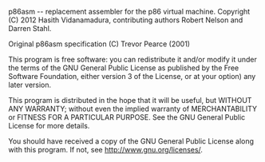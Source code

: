 p86asm -- replacement assembler for the p86 virtual machine.
Copyright (C) 2012 Hasith Vidanamadura, contributing authors Robert Nelson and Darren Stahl.

Original p86asm specification (C) Trevor Pearce (2001)

This program is free software: you can redistribute it and/or modify
it under the terms of the GNU General Public License as published by
the Free Software Foundation, either version 3 of the License, or
at your option) any later version.

This program is distributed in the hope that it will be useful,
but WITHOUT ANY WARRANTY; without even the implied warranty of
MERCHANTABILITY or FITNESS FOR A PARTICULAR PURPOSE.  See the
GNU General Public License for more details.

You should have received a copy of the GNU General Public License
along with this program.  If not, see <http://www.gnu.org/licenses/>.


